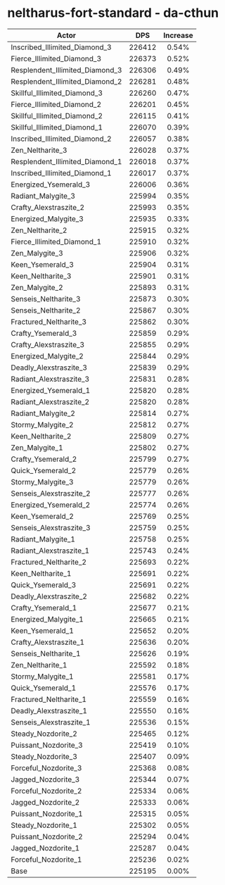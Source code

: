 # neltharus-fort-standard - da-cthun
| Actor | DPS | Increase |
|---|:---:|:---:|
|Inscribed_Illimited_Diamond_3|226412|0.54%|
|Fierce_Illimited_Diamond_3|226373|0.52%|
|Resplendent_Illimited_Diamond_3|226306|0.49%|
|Resplendent_Illimited_Diamond_2|226281|0.48%|
|Skillful_Illimited_Diamond_3|226260|0.47%|
|Fierce_Illimited_Diamond_2|226201|0.45%|
|Skillful_Illimited_Diamond_2|226115|0.41%|
|Skillful_Illimited_Diamond_1|226070|0.39%|
|Inscribed_Illimited_Diamond_2|226057|0.38%|
|Zen_Neltharite_3|226028|0.37%|
|Resplendent_Illimited_Diamond_1|226018|0.37%|
|Inscribed_Illimited_Diamond_1|226017|0.37%|
|Energized_Ysemerald_3|226006|0.36%|
|Radiant_Malygite_3|225994|0.35%|
|Crafty_Alexstraszite_2|225993|0.35%|
|Energized_Malygite_3|225935|0.33%|
|Zen_Neltharite_2|225915|0.32%|
|Fierce_Illimited_Diamond_1|225910|0.32%|
|Zen_Malygite_3|225906|0.32%|
|Keen_Ysemerald_3|225904|0.31%|
|Keen_Neltharite_3|225901|0.31%|
|Zen_Malygite_2|225893|0.31%|
|Senseis_Neltharite_3|225873|0.30%|
|Senseis_Neltharite_2|225867|0.30%|
|Fractured_Neltharite_3|225862|0.30%|
|Crafty_Ysemerald_3|225859|0.29%|
|Crafty_Alexstraszite_3|225855|0.29%|
|Energized_Malygite_2|225844|0.29%|
|Deadly_Alexstraszite_3|225839|0.29%|
|Radiant_Alexstraszite_3|225831|0.28%|
|Energized_Ysemerald_1|225820|0.28%|
|Radiant_Alexstraszite_2|225820|0.28%|
|Radiant_Malygite_2|225814|0.27%|
|Stormy_Malygite_2|225812|0.27%|
|Keen_Neltharite_2|225809|0.27%|
|Zen_Malygite_1|225802|0.27%|
|Crafty_Ysemerald_2|225799|0.27%|
|Quick_Ysemerald_2|225779|0.26%|
|Stormy_Malygite_3|225779|0.26%|
|Senseis_Alexstraszite_2|225777|0.26%|
|Energized_Ysemerald_2|225774|0.26%|
|Keen_Ysemerald_2|225769|0.25%|
|Senseis_Alexstraszite_3|225759|0.25%|
|Radiant_Malygite_1|225758|0.25%|
|Radiant_Alexstraszite_1|225743|0.24%|
|Fractured_Neltharite_2|225693|0.22%|
|Keen_Neltharite_1|225691|0.22%|
|Quick_Ysemerald_3|225691|0.22%|
|Deadly_Alexstraszite_2|225682|0.22%|
|Crafty_Ysemerald_1|225677|0.21%|
|Energized_Malygite_1|225665|0.21%|
|Keen_Ysemerald_1|225652|0.20%|
|Crafty_Alexstraszite_1|225636|0.20%|
|Senseis_Neltharite_1|225626|0.19%|
|Zen_Neltharite_1|225592|0.18%|
|Stormy_Malygite_1|225581|0.17%|
|Quick_Ysemerald_1|225576|0.17%|
|Fractured_Neltharite_1|225559|0.16%|
|Deadly_Alexstraszite_1|225550|0.16%|
|Senseis_Alexstraszite_1|225536|0.15%|
|Steady_Nozdorite_2|225465|0.12%|
|Puissant_Nozdorite_3|225419|0.10%|
|Steady_Nozdorite_3|225407|0.09%|
|Forceful_Nozdorite_3|225368|0.08%|
|Jagged_Nozdorite_3|225344|0.07%|
|Forceful_Nozdorite_2|225334|0.06%|
|Jagged_Nozdorite_2|225333|0.06%|
|Puissant_Nozdorite_1|225315|0.05%|
|Steady_Nozdorite_1|225302|0.05%|
|Puissant_Nozdorite_2|225294|0.04%|
|Jagged_Nozdorite_1|225287|0.04%|
|Forceful_Nozdorite_1|225236|0.02%|
|Base|225195|0.00%|
